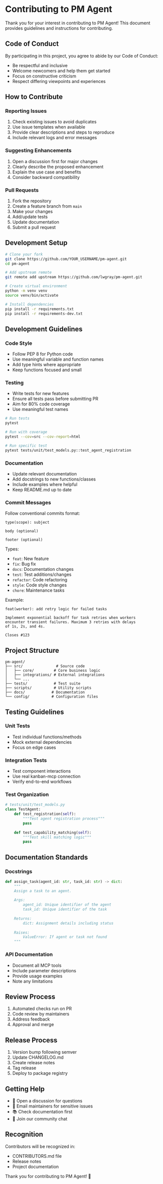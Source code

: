 # Contributing to PM Agent

Thank you for your interest in contributing to PM Agent! This document provides guidelines and instructions for contributing.

## Code of Conduct

By participating in this project, you agree to abide by our Code of Conduct:
- Be respectful and inclusive
- Welcome newcomers and help them get started
- Focus on constructive criticism
- Respect differing viewpoints and experiences

## How to Contribute

### Reporting Issues

1. Check existing issues to avoid duplicates
2. Use issue templates when available
3. Provide clear descriptions and steps to reproduce
4. Include relevant logs and error messages

### Suggesting Enhancements

1. Open a discussion first for major changes
2. Clearly describe the proposed enhancement
3. Explain the use case and benefits
4. Consider backward compatibility

### Pull Requests

1. Fork the repository
2. Create a feature branch from `main`
3. Make your changes
4. Add/update tests
5. Update documentation
6. Submit a pull request

## Development Setup

```bash
# Clone your fork
git clone https://github.com/YOUR_USERNAME/pm-agent.git
cd pm-agent

# Add upstream remote
git remote add upstream https://github.com/lwgray/pm-agent.git

# Create virtual environment
python -m venv venv
source venv/bin/activate

# Install dependencies
pip install -r requirements.txt
pip install -r requirements-dev.txt
```

## Development Guidelines

### Code Style

- Follow PEP 8 for Python code
- Use meaningful variable and function names
- Add type hints where appropriate
- Keep functions focused and small

### Testing

- Write tests for new features
- Ensure all tests pass before submitting PR
- Aim for 80% code coverage
- Use meaningful test names

```bash
# Run tests
pytest

# Run with coverage
pytest --cov=src --cov-report=html

# Run specific test
pytest tests/unit/test_models.py::test_agent_registration
```

### Documentation

- Update relevant documentation
- Add docstrings to new functions/classes
- Include examples where helpful
- Keep README.md up to date

### Commit Messages

Follow conventional commits format:

```
type(scope): subject

body (optional)

footer (optional)
```

Types:
- `feat`: New feature
- `fix`: Bug fix
- `docs`: Documentation changes
- `test`: Test additions/changes
- `refactor`: Code refactoring
- `style`: Code style changes
- `chore`: Maintenance tasks

Example:
```
feat(worker): add retry logic for failed tasks

Implement exponential backoff for task retries when workers
encounter transient failures. Maximum 3 retries with delays
of 1s, 2s, and 4s.

Closes #123
```

## Project Structure

```
pm-agent/
├── src/               # Source code
│   ├── core/         # Core business logic
│   ├── integrations/ # External integrations
│   └── ...
├── tests/            # Test suite
├── scripts/          # Utility scripts
├── docs/            # Documentation
└── config/          # Configuration files
```

## Testing Guidelines

### Unit Tests
- Test individual functions/methods
- Mock external dependencies
- Focus on edge cases

### Integration Tests
- Test component interactions
- Use real kanban-mcp connection
- Verify end-to-end workflows

### Test Organization
```python
# tests/unit/test_models.py
class TestAgent:
    def test_registration(self):
        """Test agent registration process"""
        pass
    
    def test_capability_matching(self):
        """Test skill matching logic"""
        pass
```

## Documentation Standards

### Docstrings
```python
def assign_task(agent_id: str, task_id: str) -> dict:
    """
    Assign a task to an agent.
    
    Args:
        agent_id: Unique identifier of the agent
        task_id: Unique identifier of the task
        
    Returns:
        dict: Assignment details including status
        
    Raises:
        ValueError: If agent or task not found
    """
```

### API Documentation
- Document all MCP tools
- Include parameter descriptions
- Provide usage examples
- Note any limitations

## Review Process

1. Automated checks run on PR
2. Code review by maintainers
3. Address feedback
4. Approval and merge

## Release Process

1. Version bump following semver
2. Update CHANGELOG.md
3. Create release notes
4. Tag release
5. Deploy to package registry

## Getting Help

- 💬 Open a discussion for questions
- 📧 Email maintainers for sensitive issues
- 📚 Check documentation first
- 🤝 Join our community chat

## Recognition

Contributors will be recognized in:
- CONTRIBUTORS.md file
- Release notes
- Project documentation

Thank you for contributing to PM Agent! 🎉